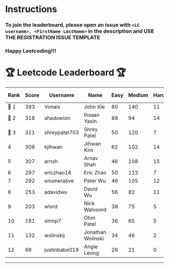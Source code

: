 # Instructions
### To join the leaderboard, please open an issue with `<LC username>, <FirstName LastName>` in the description and USE THE REGISTRATION ISSUE TEMPLATE
### Happy Leetcoding!!!


# 🏆 Leetcode Leaderboard 🏆

| Rank | Score | Username       | Name | Easy | Medium | Hard | Problems Solved |
|------|----------------|-----------------|-------------------|--------------|--------------|--------------|--------------|
| 🥇 1 | 393 | Vonais | John Xie | 80 | 140 | 11 | 231 |
| 🥈 2 | 318 | shadowion | Ihsaan Yasin | 88 | 94 | 14 | 196 |
| 🥉 3 | 311 | shreypatel703 | Shrey Patel | 50 | 120 | 7 | 177 |
| 4 | 308 | kjihwan | Jihwan Kim | 62 | 102 | 14 | 178 |
| 5 | 307 | arnsh | Arnav Shah | 46 | 108 | 15 | 169 |
| 6 | 297 | ericzhao16 | Eric Zhao | 50 | 113 | 7 | 170 |
| 7 | 292 | enumerative | Peter Wu | 46 | 105 | 12 | 163 |
| 8 | 253 | adavidwu | David Wu | 56 | 82 | 11 | 149 |
| 9 | 203 | wlvrd | Nick Walvoord | 38 | 75 | 5 | 118 |
| 10 | 181 | ohmp7 | Ohm Patel | 36 | 65 | 5 | 106 |
| 11 | 132 | wolinskij | Jonathan Wolinski | 34 | 46 | 2 | 82 |
| 12 | 68 | justinbabe019 | Angie Leong | 26 | 21 | 0 | 47 |
---